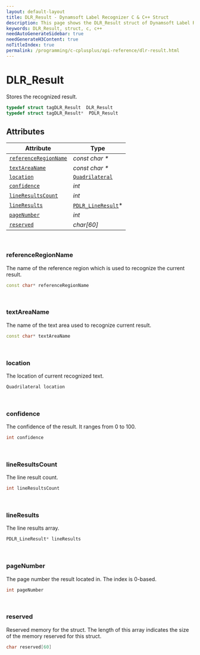```yaml
---
layout: default-layout
title: DLR_Result - Dynamsoft Label Recognizer C & C++ Struct
description: This page shows the DLR_Result struct of Dynamsoft Label Recognizer for C & C++ Language.
keywords: DLR_Result, struct, c, c++
needAutoGenerateSidebar: true
needGenerateH3Content: true
noTitleIndex: true
permalink: /programming/c-cplusplus/api-reference/dlr-result.html
---
```



# DLR_Result
Stores the recognized result.

```cpp
typedef struct tagDLR_Result  DLR_Result
typedef struct tagDLR_Result*  PDLR_Result
```  
  

## Attributes
  
| Attribute | Type |
|---------- | ---- |
| [`referenceRegionName`](#referenceregionname) | *const char \** |
| [`textAreaName`](#textareaname) | *const char \** |
| [`location`](#location) | [`Quadrilateral`](quadrilateral.md) |
| [`confidence`](#confidence) | *int* |
| [`lineResultsCount`](#lineresultscount) | *int* |
| [`lineResults`](#lineresults) | [`PDLR_LineResult`](dlr-line-result.md)\* |
| [`pageNumber`](#pagenumber) | *int* |
| [`reserved`](#reserved) | *char\[60\]* |


&nbsp;

### referenceRegionName
The name of the reference region which is used to recognize the current result.
```cpp
const char* referenceRegionName
```

&nbsp;

### textAreaName
The name of the text area used to recognize current result.
```cpp
const char* textAreaName
```

&nbsp;

### location
The location of current recognized text.
```cpp
Quadrilateral location
```


&nbsp;

### confidence
The confidence of the result. It ranges from 0 to 100.
```cpp
int confidence
```


&nbsp;

### lineResultsCount
The line result count.
```cpp
int lineResultsCount
```

&nbsp;

### lineResults
The line results array.
```cpp
PDLR_LineResult* lineResults
```


&nbsp;

### pageNumber
The page number the result located in. The index is 0-based.
```cpp
int pageNumber
```


&nbsp;

### reserved
Reserved memory for the struct. The length of this array indicates the size of the memory reserved for this struct.
```cpp
char reserved[60]
```

